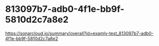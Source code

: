 # 813097b7-adb0-4f1e-bb9f-5810d2c7a8e2
https://sonarcloud.io/summary/overall?id=examly-test_813097b7-adb0-4f1e-bb9f-5810d2c7a8e2
